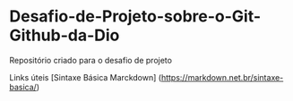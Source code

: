 # Desafio-de-Projeto-sobre-o-Git-Github-da-Dio
Repositório criado para o desafio de projeto

Links úteis
[Sintaxe Básica Marckdown] (https://markdown.net.br/sintaxe-basica/)
